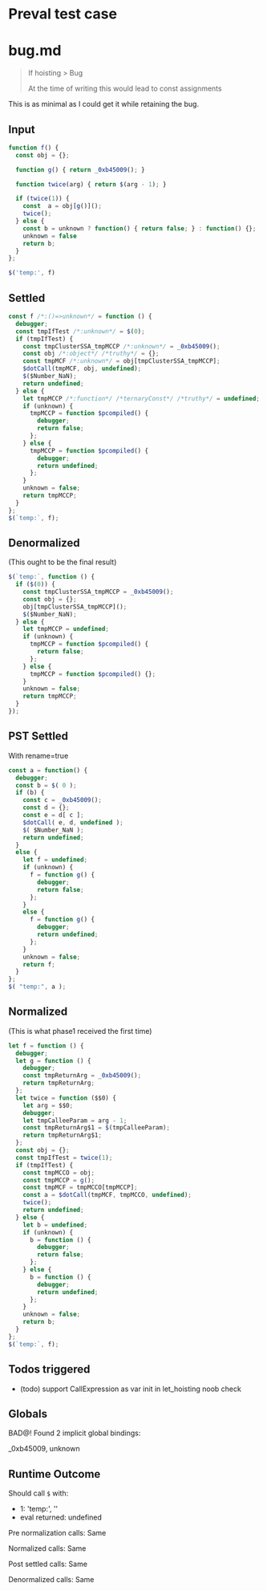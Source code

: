 # Preval test case

# bug.md

> If hoisting > Bug
>
> At the time of writing this would lead to const assignments

This is as minimal as I could get it while retaining the bug.

## Input

`````js filename=intro
function f() {
  const obj = {};

  function g() { return _0xb45009(); }

  function twice(arg) { return $(arg - 1); }

  if (twice(1)) {
    const  a = obj[g()]();
    twice();
  } else {
    const b = unknown ? function() { return false; } : function() {};
    unknown = false
    return b;
  }
};

$('temp:', f)
`````


## Settled


`````js filename=intro
const f /*:()=>unknown*/ = function () {
  debugger;
  const tmpIfTest /*:unknown*/ = $(0);
  if (tmpIfTest) {
    const tmpClusterSSA_tmpMCCP /*:unknown*/ = _0xb45009();
    const obj /*:object*/ /*truthy*/ = {};
    const tmpMCF /*:unknown*/ = obj[tmpClusterSSA_tmpMCCP];
    $dotCall(tmpMCF, obj, undefined);
    $($Number_NaN);
    return undefined;
  } else {
    let tmpMCCP /*:function*/ /*ternaryConst*/ /*truthy*/ = undefined;
    if (unknown) {
      tmpMCCP = function $pcompiled() {
        debugger;
        return false;
      };
    } else {
      tmpMCCP = function $pcompiled() {
        debugger;
        return undefined;
      };
    }
    unknown = false;
    return tmpMCCP;
  }
};
$(`temp:`, f);
`````


## Denormalized
(This ought to be the final result)

`````js filename=intro
$(`temp:`, function () {
  if ($(0)) {
    const tmpClusterSSA_tmpMCCP = _0xb45009();
    const obj = {};
    obj[tmpClusterSSA_tmpMCCP]();
    $($Number_NaN);
  } else {
    let tmpMCCP = undefined;
    if (unknown) {
      tmpMCCP = function $pcompiled() {
        return false;
      };
    } else {
      tmpMCCP = function $pcompiled() {};
    }
    unknown = false;
    return tmpMCCP;
  }
});
`````


## PST Settled
With rename=true

`````js filename=intro
const a = function() {
  debugger;
  const b = $( 0 );
  if (b) {
    const c = _0xb45009();
    const d = {};
    const e = d[ c ];
    $dotCall( e, d, undefined );
    $( $Number_NaN );
    return undefined;
  }
  else {
    let f = undefined;
    if (unknown) {
      f = function g() {
        debugger;
        return false;
      };
    }
    else {
      f = function g() {
        debugger;
        return undefined;
      };
    }
    unknown = false;
    return f;
  }
};
$( "temp:", a );
`````


## Normalized
(This is what phase1 received the first time)

`````js filename=intro
let f = function () {
  debugger;
  let g = function () {
    debugger;
    const tmpReturnArg = _0xb45009();
    return tmpReturnArg;
  };
  let twice = function ($$0) {
    let arg = $$0;
    debugger;
    let tmpCalleeParam = arg - 1;
    const tmpReturnArg$1 = $(tmpCalleeParam);
    return tmpReturnArg$1;
  };
  const obj = {};
  const tmpIfTest = twice(1);
  if (tmpIfTest) {
    const tmpMCCO = obj;
    const tmpMCCP = g();
    const tmpMCF = tmpMCCO[tmpMCCP];
    const a = $dotCall(tmpMCF, tmpMCCO, undefined);
    twice();
    return undefined;
  } else {
    let b = undefined;
    if (unknown) {
      b = function () {
        debugger;
        return false;
      };
    } else {
      b = function () {
        debugger;
        return undefined;
      };
    }
    unknown = false;
    return b;
  }
};
$(`temp:`, f);
`````


## Todos triggered


- (todo) support CallExpression as var init in let_hoisting noob check


## Globals


BAD@! Found 2 implicit global bindings:

_0xb45009, unknown


## Runtime Outcome


Should call `$` with:
 - 1: 'temp:', '<function>'
 - eval returned: undefined

Pre normalization calls: Same

Normalized calls: Same

Post settled calls: Same

Denormalized calls: Same
